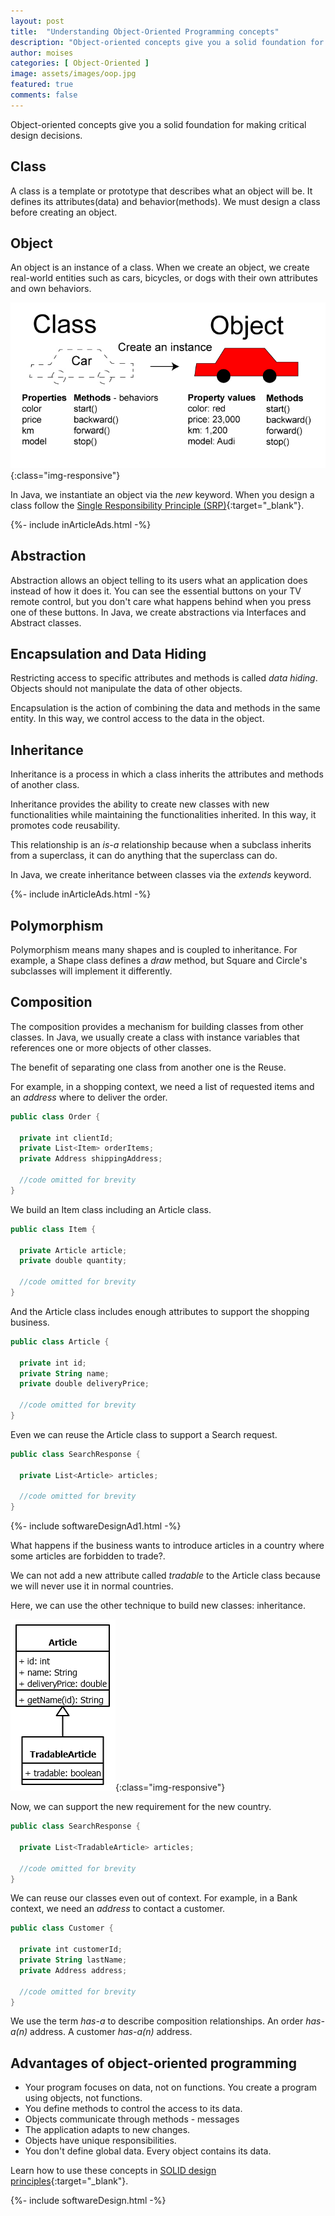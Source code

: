 ```yaml
---
layout: post
title:  "Understanding Object-Oriented Programming concepts"
description: "Object-oriented concepts give you a solid foundation for making critical design decisions."
author: moises
categories: [ Object-Oriented ]
image: assets/images/oop.jpg
featured: true
comments: false
---
```


Object-oriented concepts give you a solid foundation for making critical design decisions.

## Class

A class is a template or prototype that describes what an object will be. It defines its attributes(data) and behavior(methods). We must design a class before creating an object.

## Object

An object is an instance of a class. When we create an object, we create real-world entities such as cars, bicycles, or dogs with their own attributes and own behaviors.

![class and object](/assets/images/carClass.jpg){:class="img-responsive"}

In Java, we instantiate an object via the *new* keyword. When you design a class follow the [Single Responsibility Principle (SRP)](https://codersite.dev/solid-principles-the-definitive-guide/){:target="_blank"}.

<div>
{%- include inArticleAds.html -%}
</div>

## Abstraction

Abstraction allows an object telling to its users what an application does instead of how it does it. You can see the essential buttons on your TV remote control, but you don't care what happens behind when you press one of these buttons. In Java, we create abstractions via Interfaces and Abstract classes.

## Encapsulation and Data Hiding

Restricting access to specific attributes and methods is called *data hiding*. Objects should not manipulate the data of other objects. 

Encapsulation is the action of combining the data and methods in the same entity. In this way, we control access to the data in the object.

## Inheritance

Inheritance is a process in which a class inherits the attributes and methods of another class.

Inheritance provides the ability to create new classes with new functionalities while maintaining the functionalities inherited. In this way, it promotes code reusability.

This relationship is an *is-a* relationship because when a subclass inherits from a superclass, it can do anything that the superclass can do. 

In Java, we create inheritance between classes via the *extends* keyword.

<div>
{%- include inArticleAds.html -%}
</div>

## Polymorphism

Polymorphism means many shapes and is coupled to inheritance. For example, a Shape class defines a *draw* method, but Square and Circle's subclasses will implement it differently.

## Composition

The composition provides a mechanism for building classes from other classes. In Java, we usually create a class with instance variables that references one or more objects of other classes.

The benefit of separating one class from another one is the Reuse.

For example, in a shopping context, we need a list of requested items and an *address* where to deliver the order.

```kotlin
public class Order {

  private int clientId;
  private List<Item> orderItems;
  private Address shippingAddress;
  
  //code omitted for brevity
}
```

We build an Item class including an Article class.

```kotlin
public class Item {

  private Article article;
  private double quantity;
  
  //code omitted for brevity
}
```

And the Article class includes enough attributes to support the shopping business.

```kotlin
public class Article {

  private int id;
  private String name;
  private double deliveryPrice;
  
  //code omitted for brevity
}
```

Even we can reuse the Article class to support a Search request.

```kotlin
public class SearchResponse {

  private List<Article> articles;
  
  //code omitted for brevity
}
```

<div>
{%- include softwareDesignAd1.html -%}
</div>

What happens if the business wants to introduce articles in a country where some articles are forbidden to trade?.

We can not add a new attribute called *tradable* to the Article class because we will never use it in normal countries.

Here, we can use the other technique to build new classes: inheritance.

![class and object](/assets/images/tradableArticle.png){:class="img-responsive"}

Now, we can support the new requirement for the new country.

```kotlin
public class SearchResponse {

  private List<TradableArticle> articles;
  
  //code omitted for brevity
}
```

We can reuse our classes even out of context. For example, in a Bank context, we need an *address* to contact a customer.

```kotlin
public class Customer {

  private int customerId;
  private String lastName;
  private Address address;
  
  //code omitted for brevity
}
```

We use the term *has-a* to describe composition relationships. An order *has-a(n)* address. A customer *has-a(n)* address.

## Advantages of object-oriented programming

- Your program focuses on data, not on functions. You create a program using objects, not functions.
- You define methods to control the access to its data.
- Objects communicate through methods - messages
- The application adapts to new changes.
- Objects have unique responsibilities.
- You don't define global data. Every object contains its data.

Learn how to use these concepts in [SOLID design principles](https://codersite.dev/open-closed-principle/){:target="_blank"}.

<div>
{%- include softwareDesign.html -%}
</div>
